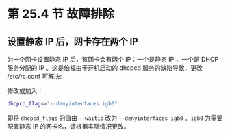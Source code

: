# 第 25.4 节 故障排除

## 设置静态 IP 后，网卡存在两个 IP

为一个网卡设置静态 IP 后，该网卡会有两个 IP：一个是静态 IP ，一个是 DHCP 服务分配的 IP 。这是倍福由于开机启动的 dhcpcd 服务的缺陷导致，更改 /etc/rc.conf 可解决:

修改或加入：

```sh
dhcpcd_flags="--denyinterfaces igb0"
```

即将 `dhcpcd_flags` 的值由 `--waitip` 改为 `--denyinterfaces igb0` 。`igb0` 为需要配置静态 IP 的网卡名，请根据实际情况更改。


